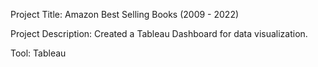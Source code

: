 Project Title:
Amazon Best Selling Books (2009 - 2022)

Project Description:
Created a Tableau Dashboard for data visualization.

Tool:
Tableau
